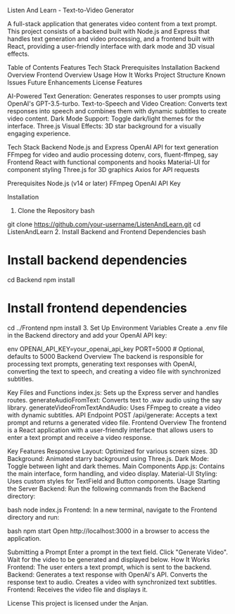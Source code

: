 Listen And Learn - Text-to-Video Generator

A full-stack application that generates video content from a text prompt. This project consists of a backend built with Node.js and Express that handles text generation and video processing, and a frontend built with React, providing a user-friendly interface with dark mode and 3D visual effects.

Table of Contents
Features
Tech Stack
Prerequisites
Installation
Backend Overview
Frontend Overview
Usage
How It Works
Project Structure
Known Issues
Future Enhancements
License
Features

AI-Powered Text Generation: Generates responses to user prompts using OpenAI's GPT-3.5-turbo.
Text-to-Speech and Video Creation: Converts text responses into speech and combines them with dynamic subtitles to create video content.
Dark Mode Support: Toggle dark/light themes for the interface.
Three.js Visual Effects: 3D star background for a visually engaging experience.

Tech Stack
Backend
Node.js and Express
OpenAI API for text generation
FFmpeg for video and audio processing
dotenv, cors, fluent-ffmpeg, say
Frontend
React with functional components and hooks
Material-UI for component styling
Three.js for 3D graphics
Axios for API requests

Prerequisites
Node.js (v14 or later)
FFmpeg
OpenAI API Key

Installation
1. Clone the Repository
bash

git clone https://github.com/your-username/ListenAndLearn.git
cd ListenAndLearn
2. Install Backend and Frontend Dependencies
bash

# Install backend dependencies
cd Backend
npm install

# Install frontend dependencies
cd ../Frontend
npm install
3. Set Up Environment Variables
Create a .env file in the Backend directory and add your OpenAI API key:

env
OPENAI_API_KEY=your_openai_api_key
PORT=5000  # Optional, defaults to 5000
Backend Overview
The backend is responsible for processing text prompts, generating text responses with OpenAI, converting the text to speech, and creating a video file with synchronized subtitles.

Key Files and Functions
index.js: Sets up the Express server and handles routes.
generateAudioFromText: Converts text to .wav audio using the say library.
generateVideoFromTextAndAudio: Uses FFmpeg to create a video with dynamic subtitles.
API Endpoint
POST /api/generate: Accepts a text prompt and returns a generated video file.
Frontend Overview
The frontend is a React application with a user-friendly interface that allows users to enter a text prompt and receive a video response.

Key Features
Responsive Layout: Optimized for various screen sizes.
3D Background: Animated starry background using Three.js.
Dark Mode: Toggle between light and dark themes.
Main Components
App.js: Contains the main interface, form handling, and video display.
Material-UI Styling: Uses custom styles for TextField and Button components.
Usage
Starting the Server
Backend: Run the following commands from the Backend directory:

bash
node index.js
Frontend: In a new terminal, navigate to the Frontend directory and run:

bash
npm start
Open http://localhost:3000 in a browser to access the application.

Submitting a Prompt
Enter a prompt in the text field.
Click "Generate Video".
Wait for the video to be generated and displayed below.
How It Works
Frontend: The user enters a text prompt, which is sent to the backend.
Backend:
Generates a text response with OpenAI's API.
Converts the response text to audio.
Creates a video with synchronized text subtitles.
Frontend: Receives the video file and displays it.

License
This project is licensed under the Anjan.
